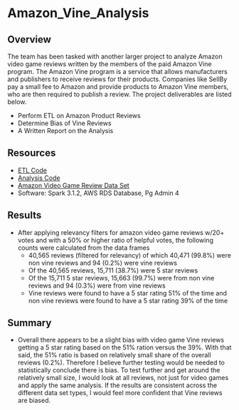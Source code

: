 # Amazon_Vine_Analysis

## Overview

The team has been tasked with another larger project to analyze Amazon video game reviews written by the members of the paid Amazon Vine program.  The Amazon Vine program is a service that allows manufacturers and publishers to receive reviews for their products. Companies like SellBy pay a small fee to Amazon and provide products to Amazon Vine members, who are then required to publish a review. The project deliverables are listed below.
- Perform ETL on Amazon Product Reviews
- Determine Bias of Vine Reviews
- A Written Report on the Analysis

## Resources
- [ETL Code](https://github.com/sbretag/Amazon_Vine_Analysis/blob/main/Amazon_Reviews_ETL.ipynb)
- [Analysis Code](https://github.com/sbretag/Amazon_Vine_Analysis/blob/main/Vine_Review_Analysis.ipynb)
- [Amazon Video Game Review Data Set](https://s3.amazonaws.com/amazon-reviews-pds/tsv/amazon_reviews_us_Video_Games_v1_00.tsv.gz)
- Software: Spark 3.1.2, AWS RDS Database, Pg Admin 4


## Results 

 - After applying relevancy filters for amazon video game reviews w/20+ votes and with a 50% or higher ratio of helpful votes, the following counts were calculated from the data frames
   - 40,565 reviews (filtered for relevancy) of which 40,471 (99.8%) were non vine reviews and 94 (0.2%) were vine reviews
   - Of the 40,565 reviews, 15,711 (38.7%) were 5 star reviews
   - Of the 15,711 5 star reviews, 15,663 (99.7%) were from non vine reviews and 94 (0.3%) were from vine reviews
   - Vine reviews were found to have a 5 star rating 51% of the time and non vine reviews were found to have a 5 star rating 39% of the time
 
## Summary

 - Overall there appears to be a slight bias with video game Vine reviews getting a 5 star rating based on the 51% ration versus the 39%.  With that said, the 51% ratio is based on relatively small share of the overall reviews (0.2%).  Therefore I believe further testing would be needed to statistically conclude there is bias.  To test further and get around the relatively small size, I would look at all reviews, not just for video games and apply the same analysis.  If the results are consistent across the different data set types, I would feel more confident that Vine reviews are biased.

